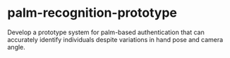 # palm-recognition-prototype
Develop a prototype system for palm-based authentication that can accurately identify individuals despite variations in hand pose and camera angle.
